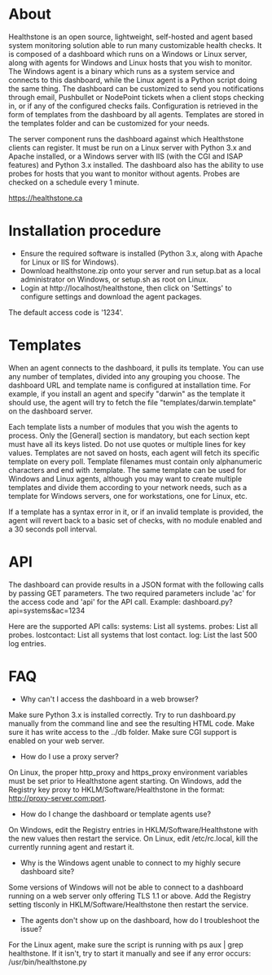 About
=====

Healthstone is an open source, lightweight, self-hosted and agent based system monitoring solution able to run many customizable health checks. 
It is composed of a dashboard which runs on a Windows or Linux server, along with agents for Windows and Linux hosts that you wish to monitor. 
The Windows agent is a binary which runs as a system service and connects to this dashboard, while the Linux agent is a Python script doing the 
same thing. The dashboard can be customized to send you notifications through email, Pushbullet or NodePoint tickets when a client stops checking 
in, or if any of the configured checks fails. Configuration is retrieved in the form of templates from the dashboard by all agents. Templates are 
stored in the templates folder and can be customized for your needs.

The server component runs the dashboard against which Healthstone clients can register. It must be run on a Linux server with Python 3.x and 
Apache installed, or a Windows server with IIS (with the CGI and ISAP features) and Python 3.x installed. The dashboard also has the ability to
use probes for hosts that you want to monitor without agents. Probes are checked on a schedule every 1 minute.

https://healthstone.ca


Installation procedure
======================

* Ensure the required software is installed (Python 3.x, along with Apache for Linux or IIS for Windows).
* Download healthstone.zip onto your server and run setup.bat as a local administrator on Windows, or setup.sh as root on Linux.
* Login at http://localhost/healthstone, then click on 'Settings' to configure settings and download the agent packages.

The default access code is '1234'.


Templates
=========

When an agent connects to the dashboard, it pulls its template. You can use any number of templates, divided into any grouping you choose. The 
dashboard URL and template name is configured at installation time. For example, if you install an agent and specify "darwin" as the template it 
should use, the agent will try to fetch the file "templates/darwin.template" on the dashboard server.

Each template lists a number of modules that you wish the agents to process. Only the [General] section is mandatory, but each section kept must 
have all its keys listed. Do not use quotes or multiple lines for key values. Templates are not saved on hosts, each agent will fetch its 
specific template on every poll. Template filenames must contain only alphanumeric characters and end with .template. The same template can be 
used for Windows and Linux agents, although you may want to create multiple templates and divide them according to your network needs, such as a 
template for Windows servers, one for workstations, one for Linux, etc.

If a template has a syntax error in it, or if an invalid template is provided, the agent will revert back to a basic set of checks, with no 
module enabled and a 30 seconds poll interval.


API
===

The dashboard can provide results in a JSON format with the following calls by passing GET parameters. The two required parameters include 'ac'
for the access code and 'api' for the API call. Example: dashboard.py?api=systems&ac=1234

Here are the supported API calls:
systems: List all systems.
probes: List all probes.
lostcontact: List all systems that lost contact.
log: List the last 500 log entries.


FAQ
===

* Why can't I access the dashboard in a web browser?

Make sure Python 3.x is installed correctly. Try to run dashboard.py manually from the command line and see the resulting HTML code. Make sure it 
has write access to the ../db folder. Make sure CGI support is enabled on your web server.

* How do I use a proxy server?

On Linux, the proper http_proxy and https_proxy environment variables must be set prior to Healthstone agent starting. On Windows, add the 
Registry key proxy to HKLM/Software/Healthstone in the format: http://proxy-server.com:port.

* How do I change the dashboard or template agents use?

On Windows, edit the Registry entries in HKLM/Software/Healthstone with the new values then restart the service. On Linux, edit /etc/rc.local, 
kill the currently running agent and restart it.

* Why is the Windows agent unable to connect to my highly secure dashboard site?

Some versions of Windows will not be able to connect to a dashboard running on a web server only offering TLS 1.1 or above. Add the Registry 
setting tlsconly in HKLM/Software/Healthstone then restart the service.

* The agents don't show up on the dashboard, how do I troubleshoot the issue?

For the Linux agent, make sure the script is running with ps aux | grep healthstone. If it isn't, try to start it manually and see if any error 
occurs: /usr/bin/healthstone.py <dashboard url> <template name>. For the Windows agent, check the Event Viewer under the Application log, all 
errors should be logged there.

* I see this error in the Event Log: Cannot load Counter Name data because an invalid index?

Some Windows systems seem to have their performance cache get corrupted from time to time. Try the following in an Administrator command window: 
lodctr /r.

* Why is the Linux agent not running/stopped unexpectingly?

Check the log at /var/log/healthstone.log for hints as to why it stopped. Try to run the agent manually. The agent is set to run automatically on 
boot from /etc/rc.local.

* Agents are not reporting any check or losing contact after a template change?

Make sure your template is not corrupted or misformed. Agents are set to revert to the default configuration of 30 seconds interval with no 
module being run if they cannot parse the template successfully. There is also a limit to the amount of data passed by the agents, try turning 
verbose to false.

* I'm not getting notifications?

Check the Apache log to see if the notify function failed for some reason. This should be under /var/log/httpd/<site_name>.error_log.

* Probes are not working?

Probes rely on the dashboard component to run every minute on schedule. The setup process attempts to add a crontab entry (for Linux) or a
scheduled task (on Windows) to run the script. Check your system logs to see if the task runs properly, and fix any error that may prevent it
from running.


License
=======

The MIT License (MIT)

Copyright (c) 2015-2017 Patrick Lambert

Permission is hereby granted, free of charge, to any person obtaining a copy
of this software and associated documentation files (the "Software"), to deal
in the Software without restriction, including without limitation the rights
to use, copy, modify, merge, publish, distribute, sublicense, and/or sell
copies of the Software, and to permit persons to whom the Software is
furnished to do so, subject to the following conditions:

The above copyright notice and this permission notice shall be included in all
copies or substantial portions of the Software.

THE SOFTWARE IS PROVIDED "AS IS", WITHOUT WARRANTY OF ANY KIND, EXPRESS OR
IMPLIED, INCLUDING BUT NOT LIMITED TO THE WARRANTIES OF MERCHANTABILITY,
FITNESS FOR A PARTICULAR PURPOSE AND NONINFRINGEMENT. IN NO EVENT SHALL THE
AUTHORS OR COPYRIGHT HOLDERS BE LIABLE FOR ANY CLAIM, DAMAGES OR OTHER
LIABILITY, WHETHER IN AN ACTION OF CONTRACT, TORT OR OTHERWISE, ARISING FROM,
OUT OF OR IN CONNECTION WITH THE SOFTWARE OR THE USE OR OTHER DEALINGS IN THE
SOFTWARE.

